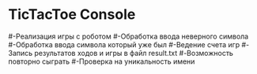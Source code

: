 # TicTacToe Console

#-Реализация игры с роботом
#-Обработка ввода неверного символа
#-Обработка ввода символа который уже был
#-Ведение счета игр
#-Запись результатов ходов и игры в файл result.txt
#-Возможность повторно сыграть
#-Проверка на уникальность имени
